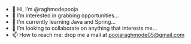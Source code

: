- 👋 Hi, I’m @raghmodepooja
- 👀 I’m interested in grabbing opportunities...
- 🌱 I’m currently learning Java and Spring...
- 💞️ I’m looking to collaborate on anything that interests me...
- 📫 How to reach me: drop me a mail at poojaraghmode05@gmail.com 

<!---
raghmodepooja/raghmodepooja is a ✨ special ✨ repository because its `README.md` (this file) appears on your GitHub profile.
You can click the Preview link to take a look at your changes.
--->
